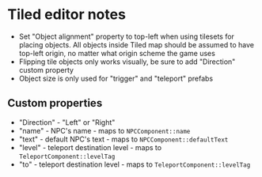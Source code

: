# Tiled editor notes

* Set "Object alignment" property to top-left when using tilesets for placing objects. All objects inside Tiled map should be assumed to have top-left origin, no matter what origin scheme the game uses
* Flipping tile objects only works visually, be sure to add "Direction" custom property
* Object size is only used for "trigger" and "teleport" prefabs

## Custom properties

* "Direction" - "Left" or "Right"
* "name" - NPC's name - maps to `NPCComponent::name`
* "text" - default NPC's text - maps to `NPCComponent::defaultText`
* "level" - teleport destination level - maps to `TeleportComponent::levelTag`
* "to" - teleport destination level - maps to `TeleportComponent::levelTag`
